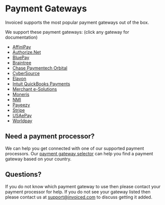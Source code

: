 # Payment Gateways

Invoiced supports the most popular payment gateways out of the box.

We support these payment gateways: (click any gateway for documentation)

- [AffiniPay](/docs/integrations/affinipay)
- [Authorize.Net](/docs/integrations/authorizenet)
- [BluePay](/docs/integrations/bluepay)
- [Braintree](/docs/integrations/braintree)
- [Chase Paymentech Orbital](/docs/integrations/chase-paymentech)
- [CyberSource](/docs/integrations/cybersource)
- [Elavon](/docs/integrations/elavon)
- [Intuit QuickBooks Payments](/docs/integrations/intuit-payments)
- [Merchant e-Solutions](/docs/integrations/merchant-e-solutions)
- [Moneris](/docs/integrations/moneris)
- [NMI](/docs/integrations/nmi)
- [Payeezy](/docs/integrations/payeezy)
- [Stripe](/docs/integrations/stripe)
- [USAePay](/docs/integrations/usaepay)
- [Worldpay](/docs/integrations/worldpay)

## Need a payment processor?

We can help you get connected with one of our supported payment processors. Our [payment gateway selector](https://invoiced.com/gateways) can help you find a payment gateway based on your country.

## Questions?

If you do not know which payment gateway to use then please contact your payment processor for help. If you do not see your gateway listed then please contact us at [support@invoiced.com](mailto:support@invoiced.com) to discuss getting it added.